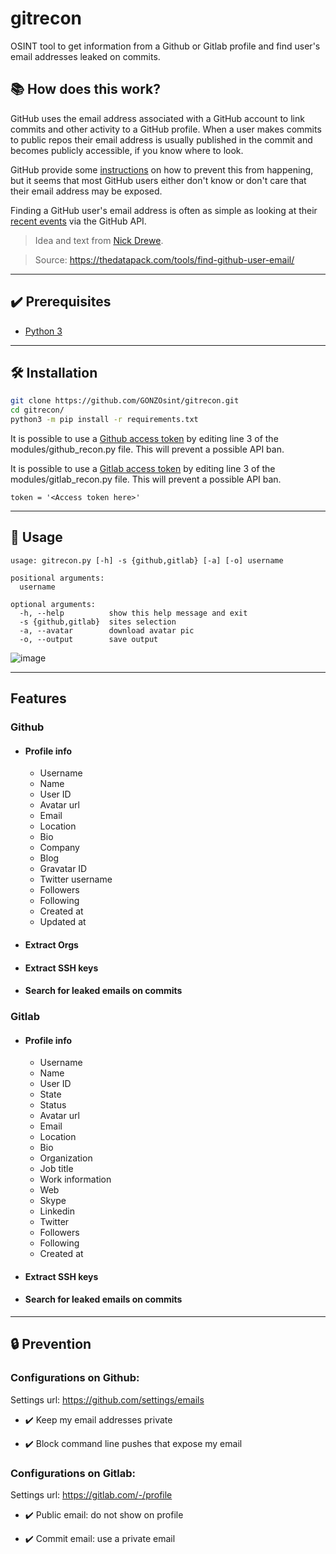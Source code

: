 # gitrecon


OSINT tool to get information from a Github or Gitlab profile and find user's email addresses leaked on commits.

## 📚 How does this work?
GitHub uses the email address associated with a GitHub account to link commits and other activity to a GitHub profile. When a user makes commits to public repos their email address is usually published in the commit and becomes publicly accessible, if you know where to look.

GitHub provide some [instructions](https://help.github.com/articles/setting-your-email-in-git/) on how to prevent this from happening, but it seems that most GitHub users either don't know or don't care that their email address may be exposed.

Finding a GitHub user's email address is often as simple as looking at their [recent events](https://developer.github.com/v3/activity/events/) via the GitHub API.

> Idea and text from [Nick Drewe](https://twitter.com/nickdrewe). 

> Source: https://thedatapack.com/tools/find-github-user-email/

---

## ✔️ Prerequisites
- [Python 3](https://www.python.org/download/releases/3.0/)

---

## 🛠️ Installation
```bash
git clone https://github.com/GONZOsint/gitrecon.git
cd gitrecon/
python3 -m pip install -r requirements.txt
```
It is possible to use a [Github access token](https://github.com/settings/tokens) by editing line 3 of the modules/github_recon.py file. This will prevent a possible API ban.

It is possible to use a [Gitlab access token](https://gitlab.com/-/profile/personal_access_tokens) by editing line 3 of the modules/gitlab_recon.py file. This will prevent a possible API ban.
```
token = '<Access token here>'
```

---

## 🔎 Usage
```
usage: gitrecon.py [-h] -s {github,gitlab} [-a] [-o] username

positional arguments:
  username

optional arguments:
  -h, --help          show this help message and exit
  -s {github,gitlab}  sites selection
  -a, --avatar        download avatar pic
  -o, --output        save output
```
![image](https://imgur.com/YERiJRM.png)

---

## Features
### Github
- #### Profile info
  - Username
  - Name
  - User ID
  - Avatar url
  - Email
  - Location
  - Bio
  - Company
  - Blog
  - Gravatar ID
  - Twitter username
  - Followers
  - Following
  - Created at
  - Updated at
- #### Extract Orgs
- #### Extract SSH keys
- #### Search for leaked emails on commits
### Gitlab
- #### Profile info
  - Username
  - Name
  - User ID
  - State
  - Status
  - Avatar url
  - Email
  - Location
  - Bio
  - Organization
  - Job title
  - Work information
  - Web
  - Skype
  - Linkedin
  - Twitter
  - Followers
  - Following
  - Created at
- #### Extract SSH keys
- #### Search for leaked emails on commits

---

## 🔒 Prevention
### Configurations on Github:

Settings url: https://github.com/settings/emails

- ✔️ Keep my email addresses private

- ✔️ Block command line pushes that expose my email

### Configurations on Gitlab:

Settings url: https://gitlab.com/-/profile

- ✔️ Public email: do not show on profile

- ✔️ Commit email: use a private email
